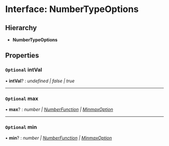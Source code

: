 # Interface: NumberTypeOptions

## Hierarchy

* **NumberTypeOptions**

## Properties

### `Optional` intVal

• **intVal**? : *undefined | false | true*

___

### `Optional` max

• **max**? : *number | [NumberFunction](../globals.md#numberfunction) | [MinmaxOption](minmaxoption.md)*

___

### `Optional` min

• **min**? : *number | [NumberFunction](../globals.md#numberfunction) | [MinmaxOption](minmaxoption.md)*
